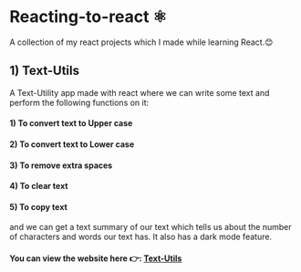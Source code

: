 # Reacting-to-react ⚛
A collection of my react projects which I made while learning React.😊
## 1)  Text-Utils
A Text-Utility app made with react where we can write some text and perform the following functions on it: 
#### 1) To convert text to Upper case
#### 2) To convert text to Lower case
#### 3) To remove extra spaces
#### 4) To clear text 
#### 5) To copy text 
and we can get a text summary of our text which tells us about the number of characters and words our text has.
It also has a dark mode feature.

#### You can view the website here 👉: [Text-Utils](https://text-utilify.netlify.app/)

